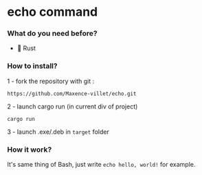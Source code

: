 <h1>echo command</h1>

<h3>What do you need before?</h3>

- 🦀 Rust

<h3>How to install?</h3>

1 - fork the repository with git :
```
https://github.com/Maxence-villet/echo.git
```
2 - launch cargo run (in current div of project)
```
cargo run
```
3 - launch .exe/.deb in ```target``` folder

<h3>How it work?</h3>

It's same thing of Bash, just write ```echo hello, world!``` for example.


